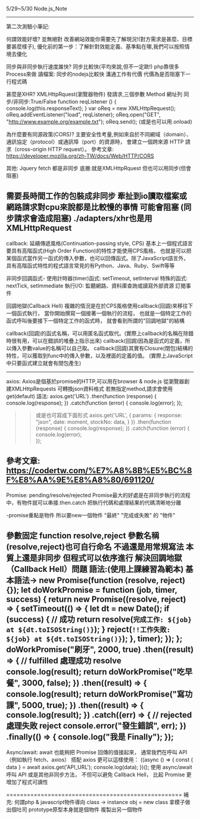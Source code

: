 5/29~5/30 Node.js_Note

---------------------------------------------------
第二次測驗小筆記: 

何謂效能好壞? 並無絕對
改善網站效能你需要先了解現況!(對方需求是甚麼、目標要甚麼樣子),
優化前的第一步：了解針對效能定義、基準點在哪,我們可以按照情境去優化

同步與非同步執行速度誰快? 同步比較快(平均來說,但不一定歐!)
php靠很多Process來做
讀檔案: 同步的nodejs比較快 
溝通工作有代價 
代價為是否阻塞下一行程式碼

甚麼是XHR?
XMLHttpRquest(瀏覽器物件) 發請求,三個參數 Method 網址列 同步/非同步:True/False
function reqListener () {
  console.log(this.responseText);
}
var oReq = new XMLHttpRequest();
oReq.addEventListener("load", reqListener);
oReq.open("GET", "http://www.example.org/example.txt");
oReq.send();
(或是也可以用.onload)

為什麼要有同源政策(CORS)?
主要安全性考量,例如來自於不同網域（domain）、通訊協定（protocol）或通訊埠（port）的資源時，
會建立一個跨來源 HTTP 請求（cross-origin HTTP request）。
參考文章:
https://developer.mozilla.org/zh-TW/docs/Web/HTTP/CORS

其他:
Jquery fetch 都是非同步
底層:就是XMLHttpRquest 
但也可以用同步(但會阻塞)

需要長時間工作的包裝成非同步
牽扯到io讀取檔案或網路請求對cpu來說都是比較慢的事情
可能會阻塞
(同步請求會造成阻塞)
./adapters/xhr也是用XMLHttpRequest
---------------------------------------------------

callback: 
延續傳遞風格(Continuation-passing style, CPS)
基本上一個程式語言要具有高階函式(High Order Function)的特性才能使用CPS風格，
也就是可以把某個函式當作另一函式的傳入參數，也可以回傳函式。除了JavaScript語言外，
具有高階函式特性的程式語言常見的有Python、Java、Ruby、Swift等等

非同步回調函式-
使用計時器(timer)函式: setTimeout, setInterval
特殊的函式: nextTick, setImmediate
執行I/O: 監聽網路、資料庫查詢或讀寫外部資源
訂閱事件

回調地獄(Callback Hell)
複雜的情況是在於CPS風格使用callback(回調)來移往下一個函式執行，
當你開始撰寫一個接著一個執行的流程，
也就是一個特定工作的函式呼叫後要接下一個特定工作的函式時，
就會看到所謂的"回調地獄"的結構

callback(回調)的函式名稱，可以用匿名函式取代。(實際上callback的名稱在除錯時很有用，可以在錯誤的堆疊上指示出來)
callback(回調)因為是函式的定義，所以傳入參數value的名稱可以自己取。
callback(回調)其實有Closure(閉包)結構的特性，可以獲取到func中的傳入參數，以及裡面的定義的值。
(實際上JavaScript中只要函式建立就會有閉包產生)

---------------------------------------------------

axios:
Axios是個基於promise的HTTP,可以用在browser & node.js
從瀏覽器創建XMLHttpRequests
可轉換json資料格式
若無指定method,請求會使用get(default)
語法:
axios.get('URL')
.then(function (response) {
console.log(response);
})
.catch(function (error) {
console.log(error);
});

>>或是也可寫成下面形式
axios.get('URL', {
params: {
	 response: "json",
     date: moment,
     stockNo: data,
}
})
.then(function (response) {
console.log(response);
})
.catch(function (error) {
console.log(error);  
});

參考文章:
https://codertw.com/%E7%A8%8B%E5%BC%8F%E8%AA%9E%E8%A8%80/691120/
---------------------------------------------------
Promise: 
pending/resolve/rejected
Promise最大的好處是在非同步執行的流程中，有物件就可以串接.then.catch
把執行代碼和處理結果的代碼清晰地分離

-promise重點是物件 所以要new一個物件 
"最終" "完成或失敗" 的 "物件"

參數固定 function resolve,reject 
參數名稱(resolve,reject)也可自行命名 不過還是用常規寫法
本質上還是非同步 但程式可以依序進行
解決回調地獄（Callback Hell）問題
語法:(使用上課練習為範本)
基本語法-> new Promise(function (resolve, reject) {});
let doWorkPromise = function (job, timer, success) {
return new Promise((resolve, reject) => {
  setTimeout(() => {
    let dt = new Date();
    if (success) {
      // 成功
      return resolve(`完成工作: ${job} at ${dt.toISOString()}`);
    }
    reject(`!!工作失敗: ${job} at ${dt.toISOString()}`);
  }, timer);
});
};
doWorkPromise("刷牙", 2000, true)
.then((result) => {
  // fulfilled 處理成功 resolve
  console.log(result);
  return doWorkPromise("吃早餐", 3000, false);
})
.then((result) => {
  console.log(result);
  return doWorkPromise("寫功課", 5000, true);
})
.then((result) => {
  console.log(result);
})
.catch((err) => {
  // rejected 處理失敗 reject
  console.error("發生錯誤", err);
})
.finally(() => {
  console.log("我是 Finally");
});
---------------------------------------------------

Async/await:
await 也能夠把 Promise 回傳的值接起來，
通常我們在呼叫 API（例如執行 fetch、axios）
搭配 axios 更可以這樣使用：
((async () => {
    const { data } = await axios.get('API_URL');
    console.log(data);
})();
使用 async/await 呼叫 API 或是其他非同步方法，
不但可以避免 Callback Hell，
比起 Promise 更增加了程式可讀性

===================================================
補充:
何謂php & javascript物件導向
class -> instance 
obj = new class 拿模子做出個吐司 
prototype原型本身就是個物件 
複製出另一個物件

